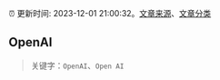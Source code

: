 :alarm_clock: 更新时间: 2023-12-01 21:00:32。[文章来源](/README.md)、[文章分类](/TAGS.md)

## OpenAI


> 关键字：`OpenAI`、`Open AI`



